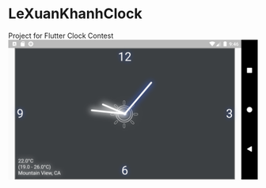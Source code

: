 # LeXuanKhanhClock
Project for Flutter Clock Contest
![Alt text](screenshot.png?raw=true "Screenshot")
